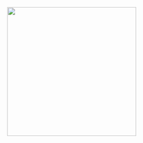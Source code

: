 <img align="left" height="300" src="https://media.giphy.com/media/5e25aUTZPcI94uMZgv/source.gif"/>
    
